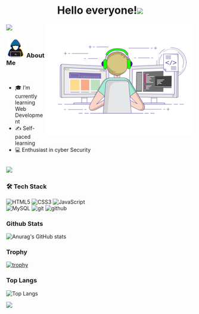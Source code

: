 
<h1 align="center"><b>Hello everyone!</b><img src="https://media.giphy.com/media/hvRJCLFzcasrR4ia7z/giphy.gif" width="35"></h1>

<img align="center" src="https://raw.githubusercontent.com/saviomartin/saviomartin/master/assets/banner.gif"/>
<img align="right" src="https://raw.githubusercontent.com/devSouvik/devSouvik/master/gif3.gif" width="400"/>
<div style="display: flex; gap: 0.5rem;"><h3> <picture><img src = "https://github.com/0xAbdulKhalid/0xAbdulKhalid/raw/main/assets/mdImages/about_me.gif" width = 50px></picture> <b> About Me </b></h3> </div>
<br>
<ul>
  <li>🎓 I’m currently learning Web Development</li>
  <li>✍️ Self-paced learning</li>
  <li>💻 Enthusiast in cyber Security</li>
</ul>

<br>
<a href="https://www.instagram.com/davidvillardd/"><img src="https://img.shields.io/badge/instagram%20@davidvillard-DD2476?style=for-the-badge&logo=instagram&logoColor=white"/></a>
<br>

<h3>🛠 Tech Stack</h3>

![HTML5](https://img.shields.io/badge/html%205-grey?style=for-the-badge&logo=html5&logoColor=white&labelColor=8E2DE2)
![CSS3](https://img.shields.io/badge/css%203-grey?style=for-the-badge&logo=css3&logoColor=white&labelColor=8E2DE2)
![JavaScript](https://img.shields.io/badge/-JavaScript-grey?style=for-the-badge&logo=javascript&logoColor=white&labelColor=8E2DE2)
<br>
![MySQL](https://img.shields.io/badge/-mysql-grey?style=for-the-badge&logo=mysql&logoColor=white&labelColor=8E2DE2)
![git](https://img.shields.io/badge/-git-grey?style=for-the-badge&logo=git&logoColor=white&labelColor=8E2DE2)
![github](https://img.shields.io/badge/-github-grey?style=for-the-badge&logo=github&logoColor=white&labelColor=8E2DE2)



<h3>Github Stats</h3>

![Anurag's GitHub stats](https://github-readme-stats.vercel.app/api?username=davidvillard&show_icons=true&theme=tokyonight)

<h3>Trophy</h3>

[![trophy](https://github-profile-trophy.vercel.app/?username=davidvillard&theme=onedark)](https://github.com/ryo-ma/github-profile-trophy)

<h3>Top Langs</h3>

![Top Langs](https://github-readme-stats.vercel.app/api/top-langs/?username=davidvillard&theme=radical&title_color=8E2DE2&text_color=fff)

<p align="left">
<img src="https://visitor-badge.laobi.icu/badge?page_id=davidvillard" id="counter">
</p>
